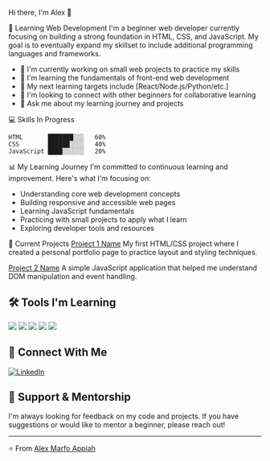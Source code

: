  Hi there, I'm Alex 👋

 🌱 Learning Web Development
I'm a beginner web developer currently focusing on building a strong foundation in HTML, CSS, and JavaScript. My goal is to eventually expand my skillset to include additional programming languages and frameworks.

- 🔭 I'm currently working on small web projects to practice my skills
- 🌱 I'm learning the fundamentals of front-end web development
- 🎯 My next learning targets include [React/Node.js/Python/etc.]
- 👯 I'm looking to connect with other beginners for collaborative learning
- 💬 Ask me about my learning journey and projects
  

 💻 Skills In Progress

```
HTML       ███████░░░   60%
CSS        ██████░░░░   40% 
JavaScript ████░░░░░░   20%
```

 📊 My Learning Journey
I'm committed to continuous learning and improvement. Here's what I'm focusing on:

- Understanding core web development concepts
- Building responsive and accessible web pages
- Learning JavaScript fundamentals
- Practicing with small projects to apply what I learn
- Exploring developer tools and resources

 🚀 Current Projects
 [Project 1 Name](https://github.com/YOURUSERNAME/project1)
My first HTML/CSS project where I created a personal portfolio page to practice layout and styling techniques.

 [Project 2 Name](https://github.com/YOURUSERNAME/project2)
A simple JavaScript application that helped me understand DOM manipulation and event handling.


## 🛠️ Tools I'm Learning
![](https://img.shields.io/badge/Code-HTML5-informational?style=flat&logo=html5&logoColor=white&color=E34F26)
![](https://img.shields.io/badge/Code-CSS3-informational?style=flat&logo=css3&logoColor=white&color=1572B6)
![](https://img.shields.io/badge/Code-JavaScript-informational?style=flat&logo=javascript&logoColor=white&color=F7DF1E)
![](https://img.shields.io/badge/Editor-VSCode-informational?style=flat&logo=visual-studio-code&logoColor=white&color=007ACC)
![](https://img.shields.io/badge/Tools-Git-informational?style=flat&logo=git&logoColor=white&color=F05032)


## 🤝 Connect With Me
[![LinkedIn](https://img.shields.io/badge/LinkedIn-0077B5?style=for-the-badge&logo=linkedin&logoColor=white)](https://www.linkedin.com/in/theboylexis/)

## 🙏 Support & Mentorship
I'm always looking for feedback on my code and projects. If you have suggestions or would like to mentor a beginner, please reach out!

---

⭐️ From [Alex Marfo Appiah](https://github.com/theboylexis)
